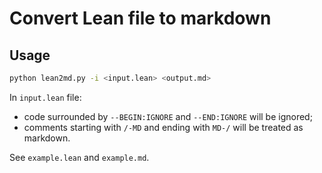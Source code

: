 # Convert Lean file to markdown

## Usage

```bash
python lean2md.py -i <input.lean> <output.md>
```

In `input.lean` file:
- code surrounded by `--BEGIN:IGNORE` and `--END:IGNORE` will be ignored;
- comments starting with `/-MD` and ending with `MD-/` will be treated as markdown.

See `example.lean` and `example.md`.